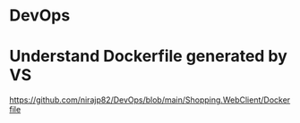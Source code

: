 # DevOps
# Understand Dockerfile generated by VS
https://github.com/nirajp82/DevOps/blob/main/Shopping.WebClient/Dockerfile
